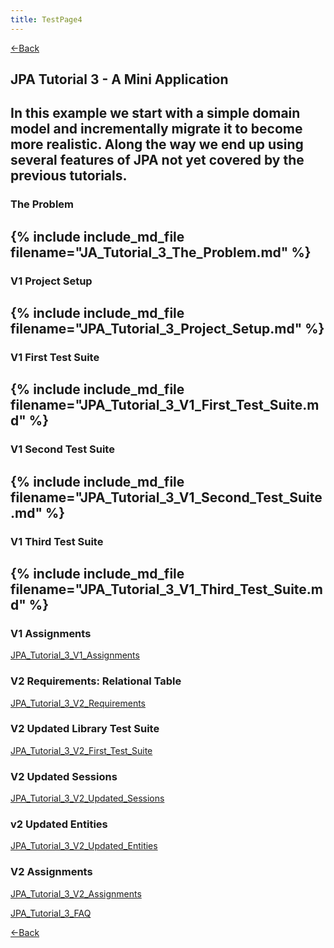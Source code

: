 ```yaml
---
title: TestPage4
---
```

[<-Back](EJB_3_and_Java_Persistence_API)

## JPA Tutorial 3 - A Mini Application
In this example we start with a simple domain model and incrementally migrate it to become more realistic. Along the way we end up using several features of JPA not yet covered by the previous tutorials.
----
### The Problem
{% include include_md_file filename="JA_Tutorial_3_The_Problem.md" %}
----
### V1 Project Setup
{% include include_md_file filename="JPA_Tutorial_3_Project_Setup.md" %}
----
### V1 First Test Suite
{% include include_md_file filename="JPA_Tutorial_3_V1_First_Test_Suite.md" %}
----
### V1 Second Test Suite
{% include include_md_file filename="JPA_Tutorial_3_V1_Second_Test_Suite.md" %} 
----
### V1 Third Test Suite
{% include include_md_file filename="JPA_Tutorial_3_V1_Third_Test_Suite.md" %} 
----
### V1 Assignments
[JPA_Tutorial_3_V1_Assignments](JPA_Tutorial_3_V1_Assignments)

### V2 Requirements: Relational Table
[JPA_Tutorial_3_V2_Requirements](JPA_Tutorial_3_V2_Requirements)

### V2 Updated Library Test Suite
[JPA_Tutorial_3_V2_First_Test_Suite](JPA_Tutorial_3_V2_First_Test_Suite)

### V2 Updated Sessions
[JPA_Tutorial_3_V2_Updated_Sessions](JPA_Tutorial_3_V2_Updated_Sessions)

### v2 Updated Entities
[JPA_Tutorial_3_V2_Updated_Entities](JPA_Tutorial_3_V2_Updated_Entities)

### V2 Assignments
[JPA_Tutorial_3_V2_Assignments](JPA_Tutorial_3_V2_Assignments) 

[JPA_Tutorial_3_FAQ](JPA_Tutorial_3_FAQ)

[<-Back](EJB_3_and_Java_Persistence_API)
